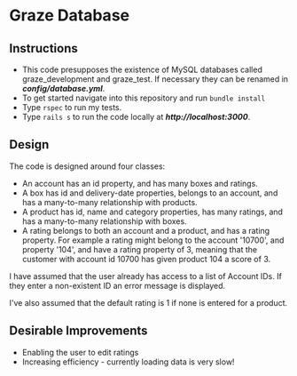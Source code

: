 # Graze Database

## Instructions

* This code presupposes the existence of MySQL databases called graze_development and graze_test.  If necessary they can be renamed in ***config/database.yml***.
* To get started navigate into this repository and run ``bundle install``
* Type ``rspec`` to run my tests.
* Type ``rails s`` to run the code locally at ***http://localhost:3000***.

## Design

The code is designed around four classes:
* An account has an id property, and has many boxes and ratings.
* A box has id and delivery-date properties, belongs to an account, and has a many-to-many relationship with products.
* A product has id, name and category properties, has many ratings, and has a many-to-many relationship with boxes.
* A rating belongs to both an account and a product, and has a rating property. For example a rating might belong to the account '10700', and property '104', and have a rating property of 3, meaning that the customer with account id 10700 has given product 104 a score of 3.

I have assumed that the user already has access to a list of Account IDs. If they enter a non-existent ID an error message is displayed.

I've also assumed that the default rating is 1 if none is entered for a product.

## Desirable Improvements
* Enabling the user to edit ratings
* Increasing efficiency - currently loading data is very slow!
